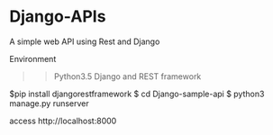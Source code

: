 # Django-APIs
A simple web API using Rest and Django

Environment
>>Python3.5
Django and REST framework 

$pip install djangorestframework
$ cd Django-sample-api
$ python3 manage.py runserver

access http://localhost:8000 
